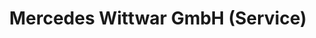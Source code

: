 ---
title: "Mercedes Wittwar GmbH (Service)"
url: /graz/mercedes-wittwar-gmbh-service/
shop: Autowerkstatt
---